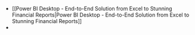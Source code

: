 - [[Power BI Desktop - End-to-End Solution from Excel to Stunning Financial Reports|Power BI Desktop - End-to-End Solution from Excel to Stunning Financial Reports]]
- 
